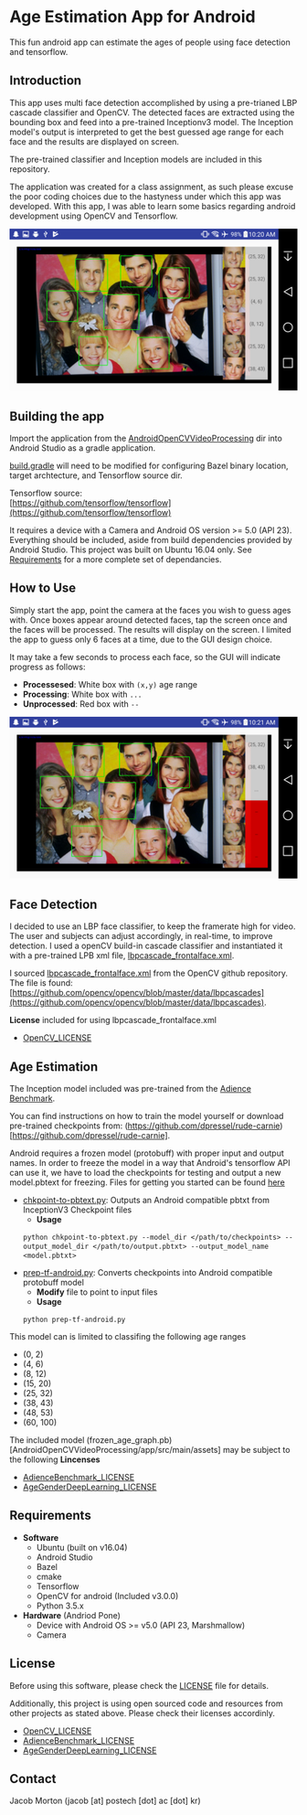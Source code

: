 # Age Estimation App for Android #
 This fun android app can estimate the ages of people using face detection and tensorflow. 
 
 ## Introduction ## 
This app uses multi face detection accomplished by using a pre-trianed LBP cascade classifier and OpenCV. The detected faces are extracted using the bounding box and feed into a pre-trained Inceptionv3 model. The Inception model's output is interpreted to get the best guessed age range for each face and the results are displayed on screen.  
  
The pre-trained classifier and Inception models are included in this repository.
  
The application was created for a class assignment, as such please excuse the poor coding choices due to the hastyness under which this app was developed. With this app, I was able to learn some basics regarding android development using OpenCV and Tensorflow.

![Screenshot](docs/images/Screenshot_2017-11-02-10-20-55.png)

## Building the app ##
Import the application from the [AndroidOpenCVVideoProcessing](AndroidOpenCVVideoProcessing) dir into Android Studio as a gradle application.  
  
[build.gradle](AndroidOpenCVVideoProcessing/app/build.gradle) will need to be modified for configuring Bazel binary location, target archtecture, and Tensorflow source dir.  
  
Tensorflow source:   
[https://github.com/tensorflow/tensorflow](https://github.com/tensorflow/tensorflow)
  
It requires a device with a Camera and Android OS version >= 5.0 (API 23). Everything should be included, aside from build dependencies provided by Android Studio. This project was built on Ubuntu 16.04 only. See [Requirements](#requirements) for a more complete set of dependancies.  

## How to Use ##
Simply start the app, point the camera at the faces you wish to guess ages with. Once boxes appear around detected faces, tap the screen once and the faces will be processed. The results will display on the screen. I limited the app to guess only 6 faces at a time, due to the GUI design choice.  
  
It may take a few seconds to process each face, so the GUI will indicate progress as follows:
  * __Processesed__: White box with `(x,y)` age range
  * __Processing__:  White box with `...`
  * __Unprocessed__: Red box with `--`
  
![Processing Progress](docs/images/Screenshot_2017-11-02-10-21-18.png)

## Face Detection ##
I decided to use an LBP face classifier, to keep the framerate high for video. The user and subjects can adjust accordingly, in real-time, to improve detection. I used a openCV build-in cascade classifier and instantiated it with a pre-trained LPB xml file, [lbpcascade_frontalface.xml](AndroidOpenCVVideoProcessing/app/src/main/res/raw/lbpcascade_frontalface.xml).  
  
I sourced [lbpcascade_frontalface.xml](AndroidOpenCVVideoProcessing/app/src/main/res/raw/lbpcascade_frontalface.xml) from the OpenCV github repository. The file is found:  
[https://github.com/opencv/opencv/blob/master/data/lbpcascades](https://github.com/opencv/opencv/blob/master/data/lbpcascades).
  
__License__ included for using lbpcascade_frontalface.xml
  * [OpenCV_LICENSE](OpenCV_LICENSE)

## Age Estimation ##
The Inception model included was pre-trained from the [Adience Benchmark](http://www.openu.ac.il/home/hassner/Adience/data.html).  
  
You can find instructions on how to train the model yourself or download pre-trained checkpoints from:   (https://github.com/dpressel/rude-carnie)[https://github.com/dpressel/rude-carnie].
  
Android requires a frozen model (protobuff) with proper input and output names. In order to freeze the model in a way that Android's tensorflow API can use it, we have to load the checkpoints for testing and output a new model.pbtext for freezing. Files for getting you started can be found [here](docs)
  
  * [chkpoint-to-pbtext.py](docs/chkpoint-to-pbtext.py): Outputs an Android compatible pbtxt from InceptionV3 Checkpoint files
    * __Usage__
    ```
    python chkpoint-to-pbtext.py --model_dir </path/to/checkpoints> --output_model_dir </path/to/output.pbtxt> --output_model_name <model.pbtxt>
    ```
  * [prep-tf-android.py](docs/prep-tf-android.py): Converts checkpoints into Android compatible protobuff model
    * __Modify__ file to point to input files
    * __Usage__
    ```
    python prep-tf-android.py
    ```
  
This model can is limited to classifing the following age ranges
  - (0, 2)
  - (4, 6)
  - (8, 12)
  - (15, 20)
  - (25, 32)
  - (38, 43)
  - (48, 53)
  - (60, 100)

The included model (frozen_age_graph.pb)[AndroidOpenCVVideoProcessing/app/src/main/assets] may be subject to the following __Lincenses__ 
  * [AdienceBenchmark_LICENSE](AdienceBenchmark_LICENSE)
  * [AgeGenderDeepLearning_LICENSE](AgeGenderDeepLearning_LICENSE)

## Requirements ##
  * __Software__
    * Ubuntu (built on v16.04)
    * Android Studio
    * Bazel
    * cmake
    * Tensorflow
    * OpenCV for android (Included v3.0.0)
    * Python 3.5.x
  * __Hardware__ (Andriod Pone)
    * Device with Android OS >= v5.0 (API 23, Marshmallow)
    * Camera


## License ##

Before using this software, please check the [LICENSE](LICENSE) file for details. 

Additionally, this project is using open sourced code and resources from other projects as stated above. Please check their licenses accordinly.
  * [OpenCV_LICENSE](OpenCV_LICENSE)
  * [AdienceBenchmark_LICENSE](AdienceBenchmark_LICENSE)
  * [AgeGenderDeepLearning_LICENSE](AgeGenderDeepLearning_LICENSE)

## Contact ##
Jacob Morton (jacob [at] postech [dot] ac [dot] kr)
